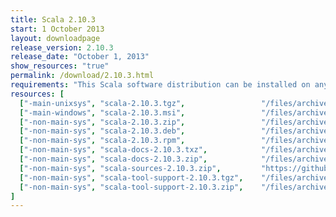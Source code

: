 ```yaml
---
title: Scala 2.10.3
start: 1 October 2013
layout: downloadpage
release_version: 2.10.3
release_date: "October 1, 2013"
show_resources: "true"
permalink: /download/2.10.3.html
requirements: "This Scala software distribution can be installed on any Unix-like or Windows system. It requires the Java runtime version 1.6 or later, which can be downloaded <a href='http://www.java.com/'>here</a>."
resources: [
  ["-main-unixsys", "scala-2.10.3.tgz",                 "/files/archive/scala-2.10.3.tgz",                           "Mac OS X, Unix, Cygwin",     "20 MB"],
  ["-main-windows", "scala-2.10.3.msi",                 "/files/archive/scala-2.10.3.msi",                           "Windows (msi installer)",    "60 MB"],
  ["-non-main-sys", "scala-2.10.3.zip",                 "/files/archive/scala-2.10.3.zip",                           "Windows",                    "29 MB"],
  ["-non-main-sys", "scala-2.10.3.deb",                 "/files/archive/scala-2.10.3.deb",                           "Debian",                    "25 MB"],
  ["-non-main-sys", "scala-2.10.3.rpm",                 "/files/archive/scala-2.10.3.rpm",                           "RPM package",               "25 MB"],
  ["-non-main-sys", "scala-docs-2.10.3.txz",            "/files/archive/scala-docs-2.10.3.txz",                      "API docs",                   "4 MB"],
  ["-non-main-sys", "scala-docs-2.10.3.zip",            "/files/archive/scala-docs-2.10.3.zip",                      "API docs",                   "33 MB"],
  ["-non-main-sys", "scala-sources-2.10.3.zip",         "https://github.com/scala/scala/archive/v2.10.3.tar.gz",     "sources",                    ""],
  ["-non-main-sys", "scala-tool-support-2.10.3.tgz",    "/files/archive/scala-tool-support-2.10.3.tgz",              "Scala Tool Support (tgz)",   "25 KB"],
  ["-non-main-sys", "scala-tool-support-2.10.3.zip",    "/files/archive/scala-tool-support-2.10.3.zip",              "Scala Tool Support (zip)",   "46 KB"]
]
---
```


